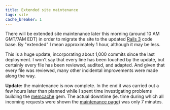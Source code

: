 ```yaml
---
title: Extended site maintenance
tags: site
cache_breaker: 1
---
```


There will be extended site maintenance later this morning (around 10 AM GMT/7AM EDT) in order to migrate the site to the updated [Rails 3](/wiki/Rails_3) code base. By "extended" I mean approximately 1 hour, although it may be less.

This is a huge update, incorporating about 1,000 commits since the last deployment. I won't say that every line has been touched by the update, but certainly every file has been reviewed, audited, and adapted. And given that every file was reviewed, many other incidental improvements were made along the way.

**Update:** the maintenance is now complete. In the end it was carried out a few hours later than planned while I spent time investigating problems building the [memcache](/wiki/memcache) gem. The actual downtime (ie. time during which all incoming requests were shown the [maintenance page](/maintenance.html)) was only 7 minutes.
